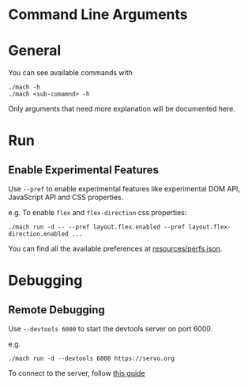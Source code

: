 Command Line Arguments
========================
# General

You can see available commands with
```
./mach -h
./mach <sub-comamnd> -h
```
Only arguments that need more explanation will be documented here.

# Run
## Enable Experimental Features
Use `--pref` to enable experimental features like experimental DOM API, JavaScript API and CSS properties.

e.g. To enable `flex` and `flex-direction` css properties:
```
./mach run -d -- --pref layout.flex.enabled --pref layout.flex-direction.enabled ...
```

You can find all the available preferences at [resources/perfs.json](http://mxr.mozilla.org/servo/source/resources/prefs.json).

# Debugging
## Remote Debugging
Use `--devtools 6000` to start the devtools server on port 6000.

e.g.
```
./mach run -d --devtools 6000 https://servo.org
```

To connect to the server, follow [this guide](https://developer.mozilla.org/en-US/docs/Tools/Remote_Debugging/Debugging_Firefox_Desktop#Connect)

